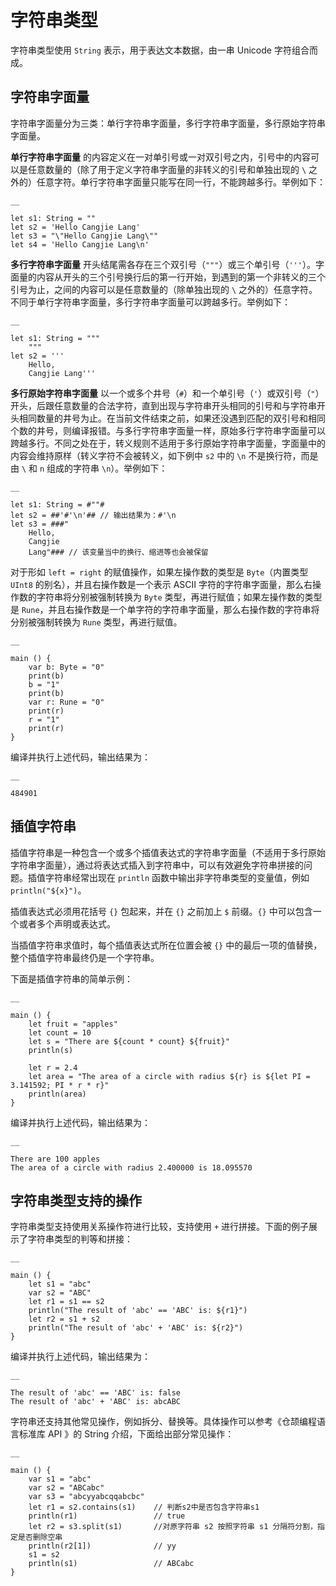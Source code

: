 
# 字符串类型

字符串类型使用 `String` 表示，用于表达文本数据，由一串 Unicode 字符组合而成。

## 字符串字面量

字符串字面量分为三类：单行字符串字面量，多行字符串字面量，多行原始字符串字面量。

**单行字符串字面量** 的内容定义在一对单引号或一对双引号之内，引号中的内容可以是任意数量的（除了用于定义字符串字面量的非转义的引号和单独出现的 `\` 之外的）任意字符。单行字符串字面量只能写在同一行，不能跨越多行。举例如下：
    
    __
    
    let s1: String = ""
    let s2 = 'Hello Cangjie Lang'
    let s3 = "\"Hello Cangjie Lang\""
    let s4 = 'Hello Cangjie Lang\n'
    
**多行字符串字面量** 开头结尾需各存在三个双引号（`"""`）或三个单引号（`'''`）。字面量的内容从开头的三个引号换行后的第一行开始，到遇到的第一个非转义的三个引号为止，之间的内容可以是任意数量的（除单独出现的 `\` 之外的）任意字符。不同于单行字符串字面量，多行字符串字面量可以跨越多行。举例如下：
    
    __
    
    let s1: String = """
        """
    let s2 = '''
        Hello,
        Cangjie Lang'''
    
**多行原始字符串字面量** 以一个或多个井号（`#`）和一个单引号（`'`）或双引号（`"`）开头，后跟任意数量的合法字符，直到出现与字符串开头相同的引号和与字符串开头相同数量的井号为止。在当前文件结束之前，如果还没遇到匹配的双引号和相同个数的井号，则编译报错。与多行字符串字面量一样，原始多行字符串字面量可以跨越多行。不同之处在于，转义规则不适用于多行原始字符串字面量，字面量中的内容会维持原样（转义字符不会被转义，如下例中 `s2` 中的 `\n` 不是换行符，而是由 `\` 和 `n` 组成的字符串 `\n`）。举例如下：
    
    __
    
    let s1: String = #""#
    let s2 = ##'#'\n'## // 输出结果为：#'\n
    let s3 = ###"
        Hello,
        Cangjie
        Lang"### // 该变量当中的换行、缩进等也会被保留
    
对于形如 `left = right` 的赋值操作，如果左操作数的类型是 `Byte`（内置类型 `UInt8` 的别名），并且右操作数是一个表示 ASCII 字符的字符串字面量，那么右操作数的字符串将分别被强制转换为 `Byte` 类型，再进行赋值；如果左操作数的类型是 `Rune`，并且右操作数是一个单字符的字符串字面量，那么右操作数的字符串将分别被强制转换为 `Rune` 类型，再进行赋值。
    
    __
    
    main () {
        var b: Byte = "0"
        print(b)
        b = "1"
        print(b)
        var r: Rune = "0"
        print(r)
        r = "1"
        print(r)
    }
    
编译并执行上述代码，输出结果为：
    
    __
    
    484901

## 插值字符串

插值字符串是一种包含一个或多个插值表达式的字符串字面量（不适用于多行原始字符串字面量），通过将表达式插入到字符串中，可以有效避免字符串拼接的问题。插值字符串经常出现在 `println` 函数中输出非字符串类型的变量值，例如 `println("${x}")`。

插值表达式必须用花括号 `{}` 包起来，并在 `{}` 之前加上 `$` 前缀。`{}` 中可以包含一个或者多个声明或表达式。

当插值字符串求值时，每个插值表达式所在位置会被 `{}` 中的最后一项的值替换，整个插值字符串最终仍是一个字符串。

下面是插值字符串的简单示例：
    
    __
    
    main () {
        let fruit = "apples"
        let count = 10
        let s = "There are ${count * count} ${fruit}"
        println(s)
    
        let r = 2.4
        let area = "The area of a circle with radius ${r} is ${let PI = 3.141592; PI * r * r}"
        println(area)
    }
    
编译并执行上述代码，输出结果为：
    
    __
    
    There are 100 apples
    The area of a circle with radius 2.400000 is 18.095570

## 字符串类型支持的操作

字符串类型支持使用关系操作符进行比较，支持使用 `+` 进行拼接。下面的例子展示了字符串类型的判等和拼接：
    
    __
    
    main () {
        let s1 = "abc"
        var s2 = "ABC"
        let r1 = s1 == s2
        println("The result of 'abc' == 'ABC' is: ${r1}")
        let r2 = s1 + s2
        println("The result of 'abc' + 'ABC' is: ${r2}")
    }
    
编译并执行上述代码，输出结果为：
    
    __
    
    The result of 'abc' == 'ABC' is: false
    The result of 'abc' + 'ABC' is: abcABC

字符串还支持其他常见操作，例如拆分、替换等。具体操作可以参考《仓颉编程语言标准库 API 》的 String 介绍，下面给出部分常见操作：
    
    __
    
    main () {
        var s1 = "abc"
        var s2 = "ABCabc"
        var s3 = "abcyyabcqqabcbc"
        let r1 = s2.contains(s1)    // 判断s2中是否包含字符串s1
        println(r1)                 // true
        let r2 = s3.split(s1)       //对原字符串 s2 按照字符串 s1 分隔符分割，指定是否删除空串
        println(r2[1])              // yy
        s1 = s2
        println(s1)                 // ABCabc
    }